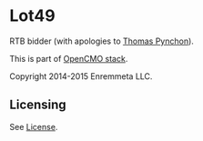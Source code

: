 # Lot49

RTB bidder (with apologies to [Thomas Pynchon](https://en.wikipedia.org/wiki/The_Crying_of_Lot_49)). 

This is part of [OpenCMO stack](https://github.com/opencmo).

Copyright 2014-2015 Enremmeta LLC. 

## Licensing 

See [License](LICENSE.md).




